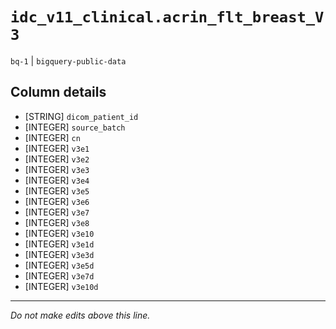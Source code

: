 # `idc_v11_clinical.acrin_flt_breast_V3`
`bq-1` | `bigquery-public-data`

## Column details
* [STRING]    `dicom_patient_id`
* [INTEGER]   `source_batch`
* [INTEGER]   `cn`
* [INTEGER]   `v3e1`
* [INTEGER]   `v3e2`
* [INTEGER]   `v3e3`
* [INTEGER]   `v3e4`
* [INTEGER]   `v3e5`
* [INTEGER]   `v3e6`
* [INTEGER]   `v3e7`
* [INTEGER]   `v3e8`
* [INTEGER]   `v3e10`
* [INTEGER]   `v3e1d`
* [INTEGER]   `v3e3d`
* [INTEGER]   `v3e5d`
* [INTEGER]   `v3e7d`
* [INTEGER]   `v3e10d`

-------------------------------------------------------------------------------
*Do not make edits above this line.*
